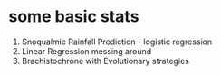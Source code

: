 # some basic stats

1. Snoqualmie Rainfall Prediction - logistic regression
2. Linear Regression messing around
3. Brachistochrone with Evolutionary strategies  

